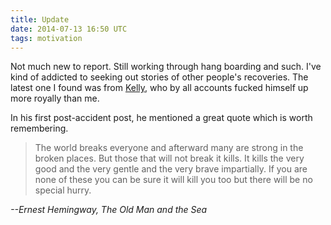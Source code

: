 ```yaml
---
title: Update
date: 2014-07-13 16:50 UTC
tags: motivation
---
```


Not much new to report. Still working through hang boarding and such. I've kind of addicted to seeking out stories of other people's recoveries. The latest one I found was from [Kelly](http://kellycordes.wordpress.com/2010/03/09/accident-story/), who by all accounts fucked himself up more royally than me.

In his first post-accident post, he mentioned a great quote which is worth remembering.

> The world breaks everyone and afterward many are strong in the broken places. But those that will not break it kills. It kills the very good and the very gentle and the very brave impartially. If you are none of these you can be sure it will kill you too but there will be no special hurry.

_--Ernest Hemingway, The Old Man and the Sea_
